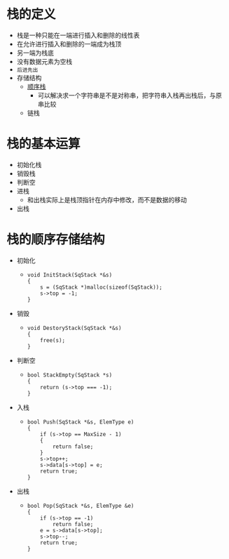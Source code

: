# 栈的定义
- 栈是一种只能在一端进行插入和删除的线性表
- 在允许进行插入和删除的一端成为栈顶
- 另一端为栈底
- 没有数据元素为空栈
- `后进先出`
- 存储结构
  - [顺序栈](#sequenceStack)
    - 可以解决求一个字符串是不是对称串，把字符串入栈再出栈后，与原串比较
  - 链栈

# 栈的基本运算
- 初始化栈
- 销毁栈
- 判断空
- 进栈
  - 和出栈实际上是栈顶指针在内存中修改，而不是数据的移动
- 出栈

# 栈的顺序存储结构 <div id="sequenceStack"></div>
- 初始化
  - ```
    void InitStack(SqStack *&s)
    {
        s = (SqStack *)malloc(sizeof(SqStack));
        s->top = -1;
    }
    ```
- 销毁
  - ```
    void DestoryStack(SqStack *&s)
    {
        free(s);
    }
    ```
- 判断空
  - ```
    bool StackEmpty(SqStack *s)
    {
        return (s->top === -1);
    }
    ```
- 入栈
  - ```
    bool Push(SqStack *&s, ElemType e)
    {
        if (s->top == MaxSize - 1)
        {
            return false;
        }
        s->top++;
        s->data[s->top] = e;
        return true;
    }
    ```
- 出栈
  - ```
    bool Pop(SqStack *&s, ElemType &e)
    {
        if (s->top == -1)
            return false;
        e = s->data[s->top];
        s->top--;
        return true;
    }
    ```